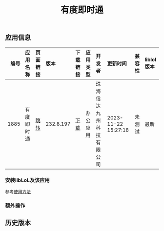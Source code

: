 ﻿---
id: 1885
title: 有度即时通
toc: true
weight: 1885
---

## 应用信息 
|   编号 | 应用名称   | 页面链接                                        | 版本        | 下载链接                                                                                 | 应用类型   | 开发者          | 更新时间                | 兼容性   | liblol版本   |
|-----:|:-------|:--------------------------------------------|:----------|:-------------------------------------------------------------------------------------|:-------|:-------------|:--------------------|:------|:-----------|
| 1885 | 有度即时通  | [跳转](http://app.loongapps.cn/#/detail/1885) | 232.8.197 | [下载](http://113.24.212.22:8090/upload/file/im.xinda.youdu_232.8.197_loongarch64.deb) | 办公应用   | 珠海信达九州科技有限公司 | 2023-11-22 15:27:18 | 未测试   | 最新         |
### 安装libLoL及该应用 
参考[使用方法](/docs/usage) 
### 额外操作 


## 历史版本 
 
